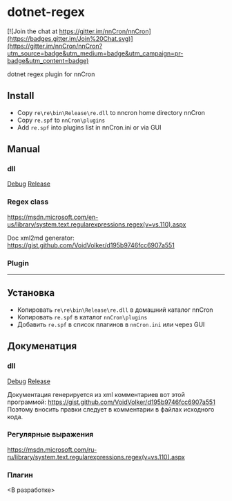 # dotnet-regex 
[![Join the chat at https://gitter.im/nnCron/nnCron](https://badges.gitter.im/Join%20Chat.svg)](https://gitter.im/nnCron/nnCron?utm_source=badge&utm_medium=badge&utm_campaign=pr-badge&utm_content=badge)

dotnet regex plugin for nnCron

## Install

* Copy `re\re\bin\Release\re.dll` to nncron home directory nnCron
* Copy `re.spf` to `nnCron\plugins`
* Add `re.spf` into plugins list in nnCron.ini or via GUI

## Manual

### dll

[Debug](re/doc/Debug.md)
[Release](re/doc/Debug.md)

### Regex class

https://msdn.microsoft.com/en-us/library/system.text.regularexpressions.regex(v=vs.110).aspx

Doc xml2md generator:  https://gist.github.com/VoidVolker/d195b9746fcc6907a551

### Plugin

<In develop>

---

## Установка

* Копировать `re\re\bin\Release\re.dll` в домашний каталог nnCron
* Копировать `re.spf` в каталог `nnCron\plugins`
* Добавить `re.spf` в список плагинов в `nnCron.ini` или через GUI

## Докуменатция 

### dll

[Debug](re/doc/Debug.md)
[Release](re/doc/Debug.md)

Документация генерируется из xml комментариев вот этой программой: https://gist.github.com/VoidVolker/d195b9746fcc6907a551
Поэтому вносить правки следует в комментарии в файлах исходного кода.

### Регулярные выражения

https://msdn.microsoft.com/ru-ru/library/system.text.regularexpressions.regex(v=vs.110).aspx

### Плагин

<В разработке>


